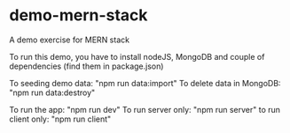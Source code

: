 # demo-mern-stack
A demo exercise for MERN stack

To run this demo, you have to install nodeJS, MongoDB and couple of dependencies (find them in package.json)

To seeding demo data: "npm run data:import"
To delete data in MongoDB: "npm run data:destroy"

To run the app: "npm run dev"
To run server only: "npm run server"
to run client only: "npm run client"

